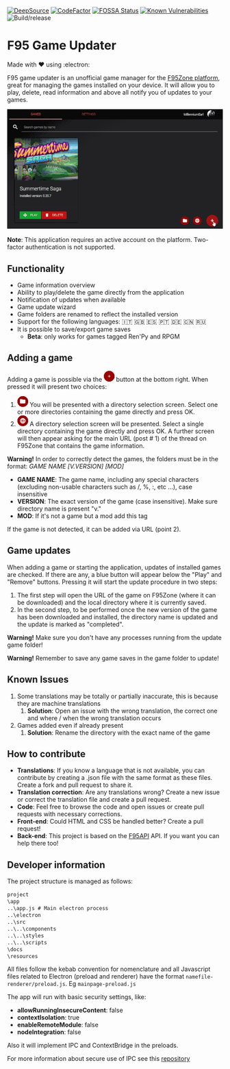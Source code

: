 [![DeepSource](https://deepsource.io/gh/MillenniumEarl/F95GameUpdater.svg/?label=active+issues&show_trend=true)](https://deepsource.io/gh/MillenniumEarl/F95GameUpdater/?ref=repository-badge)
[![CodeFactor](https://www.codefactor.io/repository/github/millenniumearl/f95gameupdater/badge)](https://www.codefactor.io/repository/github/millenniumearl/f95gameupdater)
[![FOSSA Status](https://app.fossa.com/api/projects/git%2Bgithub.com%2FMillenniumEarl%2FF95GameUpdater.svg?type=shield)](https://app.fossa.com/projects/git%2Bgithub.com%2FMillenniumEarl%2FF95GameUpdater?ref=badge_shield)
[![Known Vulnerabilities](https://snyk.io/test/github/MillenniumEarl/F95GameUpdater/badge.svg)](https://snyk.io/test/github/MillenniumEarl/F95GameUpdater)
![Build/release](https://github.com/MillenniumEarl/F95GameUpdater/workflows/Build/release/badge.svg)

# F95 Game Updater

Made with :heart: using :electron:

F95 game updater is an unofficial game manager for the [F95Zone platform](https://f95zone.to/), great for managing the games installed on your device. It will allow you to play, delete, read information and above all notify you of updates to your games.

<p align="center">
  <img src="/resources/images/github/preview.gif">
</p>

**Note**: This application requires an active account on the platform. Two-factor authentication is not supported.

## Functionality

- Game information overview
- Ability to play/delete the game directly from the application
- Notification of updates when available
- Game update wizard
- Game folders are renamed to reflect the installed version
- Support for the following languages: :it: :uk: :es: :portugal: :de: :cn: :ru:
- It is possible to save/export game saves
  - **Beta**: only works for games tagged Ren'Py and RPGM

## Adding a game

Adding a game is possible via the ![add_game](/resources/images/github/plus-button.png) button at the bottom right. When pressed it will present two choices:

1. ![add_from_folder](/resources/images/github/add-game-from-folder.png) You will be presented with a directory selection screen. Select one or more directories containing the game directly and press OK.
2. ![add_from_url](/resources/images/github/add-game-from-url.png) A directory selection screen will be presented. Select a single directory containing the game directly and press OK. A further screen will then appear asking for the main URL (post # 1) of the thread on F95Zone that contains the game information.

**Warning!** In order to correctly detect the games, the folders must be in the format: _GAME NAME [V.VERSION] [MOD]_

- **GAME NAME**: The game name, including any special characters (excluding non-usable characters such as /, %, :, etc ...), case insensitive
- **VERSION**: The exact version of the game (case insensitive). Make sure directory name is present "v."
- **MOD**: If it's not a game but a mod add this tag

If the game is not detected, it can be added via URL (point 2).

## Game updates

When adding a game or starting the application, updates of installed games are checked. If there are any, a blue button will appear below the "Play" and "Remove" buttons. Pressing it will start the update procedure in two steps:

1. The first step will open the URL of the game on F95Zone (where it can be downloaded) and the local directory where it is currently saved.
2. In the second step, to be performed once the new version of the game has been downloaded and installed, the directory name is updated and the update is marked as "completed".

**Warning!** Make sure you don't have any processes running from the update game folder!

**Warning!** Remember to save any game saves in the game folder to update!

## Known Issues

1. Some translations may be totally or partially inaccurate, this is because they are machine translations
   1. **Solution**: Open an issue with the wrong translation, the correct one and where / when the wrong translation occurs
2. Games added even if already present
   1. **Solution**: Rename the directory with the exact name of the game

## How to contribute

- **Translations**: If you know a language that is not available, you can contribute by creating a .json file with the same format as these files. Create a fork and pull request to share it.
- **Translation correction**: Are any translations wrong? Create a new issue or correct the translation file and create a pull request.
- **Code**: Feel free to browse the code and open issues or create pull requests with necessary corrections.
- **Front-end**: Could HTML and CSS be handled better? Create a pull request!
- **Back-end**: This project is based on the [F95API](https://github.com/MillenniumEarl/F95API) API. If you want you can help there too!

## Developer information

The project structure is managed as follows:

```
project
\app
..\app.js # Main electron process
..\electron
..\src
..\..\components
..\..\styles
..\..\scripts
\docs
\resources
```

All files follow the kebab convention for nomenclature and all Javascript files related to Electron (preload and renderer) have the format `namefile-renderer/preload.js`.
Eg `mainpage-preload.js`

The app will run with basic security settings, like:

- **allowRunningInsecureContent**: false
- **contextIsolation**: true
- **enableRemoteModule**: false
- **nodeIntegration**: false

Also it will implement IPC and ContextBridge in the preloads.

For more information about secure use of IPC see this [repository](https://github.com/reZach/secure-electron-template/blob/master/docs/newtoelectron.md)
